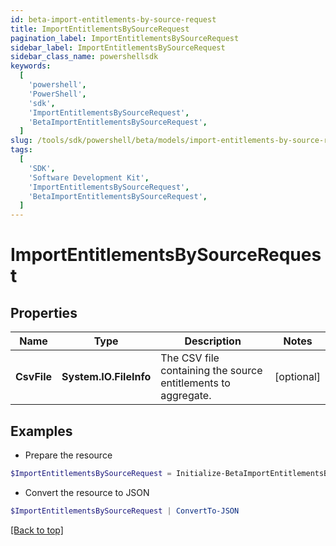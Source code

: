 ```yaml
---
id: beta-import-entitlements-by-source-request
title: ImportEntitlementsBySourceRequest
pagination_label: ImportEntitlementsBySourceRequest
sidebar_label: ImportEntitlementsBySourceRequest
sidebar_class_name: powershellsdk
keywords:
  [
    'powershell',
    'PowerShell',
    'sdk',
    'ImportEntitlementsBySourceRequest',
    'BetaImportEntitlementsBySourceRequest',
  ]
slug: /tools/sdk/powershell/beta/models/import-entitlements-by-source-request
tags:
  [
    'SDK',
    'Software Development Kit',
    'ImportEntitlementsBySourceRequest',
    'BetaImportEntitlementsBySourceRequest',
  ]
---
```


# ImportEntitlementsBySourceRequest

## Properties

| Name | Type | Description | Notes |
| --- | --- | --- | --- |
| **CsvFile** | **System.IO.FileInfo** | The CSV file containing the source entitlements to aggregate. | [optional] |

## Examples

- Prepare the resource

```powershell
$ImportEntitlementsBySourceRequest = Initialize-BetaImportEntitlementsBySourceRequest  -CsvFile null
```

- Convert the resource to JSON

```powershell
$ImportEntitlementsBySourceRequest | ConvertTo-JSON
```

[[Back to top]](#)
